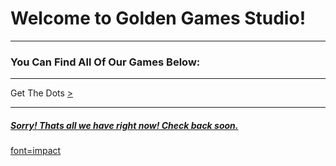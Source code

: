 <!DOCTYPE html
<html>
<body>
<title>Home - Golden Games</title>
<h1>Welcome to Golden Games Studio!</h1>
<hr>
<h3>You Can Find All Of Our Games Below:</h3>
<hr>
<p>Get The Dots <a href="getthedots.neocities.org"</p>>
<hr>
<h5>Sorry! Thats all we have right now! Check back soon.</h5>
font=impact
</body>
</html>